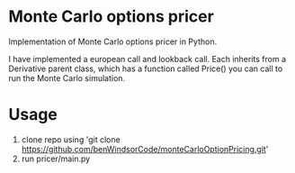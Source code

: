 # Monte Carlo options pricer
Implementation of Monte Carlo options pricer in Python.

I have implemented a european call and lookback call. Each inherits from a Derivative parent class, which has a function called Price() you can call to run the Monte Carlo simulation.

# Usage
1) clone repo using 'git clone https://github.com/benWindsorCode/monteCarloOptionPricing.git'
2) run pricer/main.py
